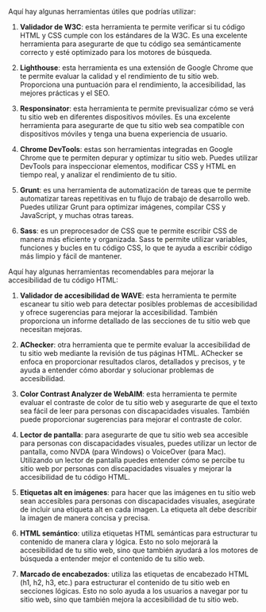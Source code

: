 Aquí hay algunas herramientas útiles que podrías utilizar:

1. **Validador de W3C**: esta herramienta te permite verificar si tu código HTML y CSS cumple con los estándares de la W3C. Es una excelente herramienta para asegurarte de que tu código sea semánticamente correcto y esté optimizado para los motores de búsqueda.

1. **Lighthouse**: esta herramienta es una extensión de Google Chrome que te permite evaluar la calidad y el rendimiento de tu sitio web. Proporciona una puntuación para el rendimiento, la accesibilidad, las mejores prácticas y el SEO.

1. **Responsinator**: esta herramienta te permite previsualizar cómo se verá tu sitio web en diferentes dispositivos móviles. Es una excelente herramienta para asegurarte de que tu sitio web sea compatible con dispositivos móviles y tenga una buena experiencia de usuario.

1. **Chrome DevTools**: estas son herramientas integradas en Google Chrome que te permiten depurar y optimizar tu sitio web. Puedes utilizar DevTools para inspeccionar elementos, modificar CSS y HTML en tiempo real, y analizar el rendimiento de tu sitio.

1. **Grunt**: es una herramienta de automatización de tareas que te permite automatizar tareas repetitivas en tu flujo de trabajo de desarrollo web. Puedes utilizar Grunt para optimizar imágenes, compilar CSS y JavaScript, y muchas otras tareas.

1. **Sass**: es un preprocesador de CSS que te permite escribir CSS de manera más eficiente y organizada. Sass te permite utilizar variables, funciones y bucles en tu código CSS, lo que te ayuda a escribir código más limpio y fácil de mantener.

Aquí hay algunas herramientas recomendables para mejorar la accesibilidad de tu código HTML:

1. **Validador de accesibilidad de WAVE**: esta herramienta te permite escanear tu sitio web para detectar posibles problemas de accesibilidad y ofrece sugerencias para mejorar la accesibilidad. También proporciona un informe detallado de las secciones de tu sitio web que necesitan mejoras.

1. **AChecker**: otra herramienta que te permite evaluar la accesibilidad de tu sitio web mediante la revisión de tus páginas HTML. AChecker se enfoca en proporcionar resultados claros, detallados y precisos, y te ayuda a entender cómo abordar y solucionar problemas de accesibilidad.

1. **Color Contrast Analyzer de WebAIM**: esta herramienta te permite evaluar el contraste de color de tu sitio web y asegurarte de que el texto sea fácil de leer para personas con discapacidades visuales. También puede proporcionar sugerencias para mejorar el contraste de color.

1. **Lector de pantalla**: para asegurarte de que tu sitio web sea accesible para personas con discapacidades visuales, puedes utilizar un lector de pantalla, como NVDA (para Windows) o VoiceOver (para Mac). Utilizando un lector de pantalla puedes entender cómo se percibe tu sitio web por personas con discapacidades visuales y mejorar la accesibilidad de tu código HTML.

1. **Etiquetas alt en imágenes**: para hacer que las imágenes en tu sitio web sean accesibles para personas con discapacidades visuales, asegúrate de incluir una etiqueta alt en cada imagen. La etiqueta alt debe describir la imagen de manera concisa y precisa.

1. **HTML semántico**: utiliza etiquetas HTML semánticas para estructurar tu contenido de manera clara y lógica. Esto no solo mejorará la accesibilidad de tu sitio web, sino que también ayudará a los motores de búsqueda a entender mejor el contenido de tu sitio web.

1. **Marcado de encabezados**: utiliza las etiquetas de encabezado HTML (h1, h2, h3, etc.) para estructurar el contenido de tu sitio web en secciones lógicas. Esto no solo ayuda a los usuarios a navegar por tu sitio web, sino que también mejora la accesibilidad de tu sitio web.

